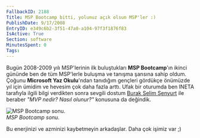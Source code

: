 ```yaml
---
FallbackID: 2188
Title: MSP Bootcamp bitti, yolunuz açık olsun MSP'ler :)
PublishDate: 9/17/2008
EntryID: e349c6b2-3f51-47a0-a104-97f3f1876f83
IsActive: True
Section: software
MinutesSpent: 0
Tags: 
---
```

Bugün 2008-2009 yılı MSP'lerinin ilk buluştukları **MSP Bootcamp**'ın
ikinci gününde ben de tüm MSP'lerle buluşma ve tanışma şansına sahip
oldum. Çoğunu **Microsoft Yaz Okulu**'ndan tanıdığım gençleri gördükçe
önümüzde yıl için ümidim ve hevesim çok daha fazla arttı. Ufak bir
oturumda ben INETA tarafıyla ilgili bilgi verdikten sonra sevgili dostum
[Burak Selim Şenyurt](http://www.bsenyurt.com/) ile beraber *"MVP nedir?
Nasıl olunur?"* konusuna da değindik.

![MSP Bootcamp
sonu.](http://cdn.daron.yondem.com/assets/2188/16092008_1.jpg)\
*MSP Bootcamp sonu.*

Bu enerjinizi ve azminizi kaybetmeyin arkadaşlar. Daha çok işimiz var ;)


